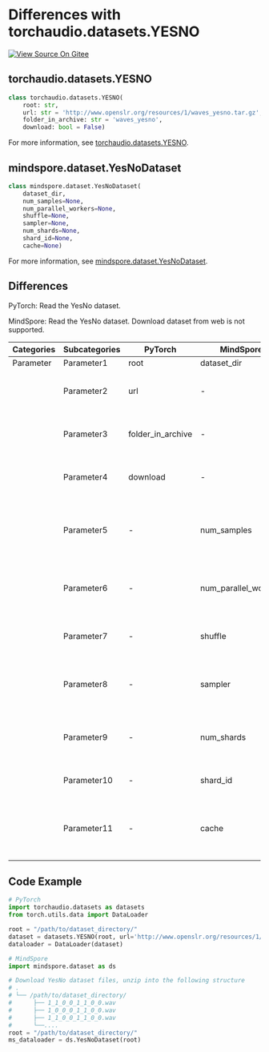 # Differences with torchaudio.datasets.YESNO

[![View Source On Gitee](https://mindspore-website.obs.cn-north-4.myhuaweicloud.com/website-images/r2.2/resource/_static/logo_source_en.svg)](https://gitee.com/mindspore/docs/blob/r2.2/docs/mindspore/source_en/note/api_mapping/pytorch_diff/YESNO.md)

## torchaudio.datasets.YESNO

```python
class torchaudio.datasets.YESNO(
    root: str,
    url: str = 'http://www.openslr.org/resources/1/waves_yesno.tar.gz',
    folder_in_archive: str = 'waves_yesno',
    download: bool = False)
```

For more information, see [torchaudio.datasets.YESNO](https://pytorch.org/audio/0.8.0/datasets.html#yesno).

## mindspore.dataset.YesNoDataset

```python
class mindspore.dataset.YesNoDataset(
    dataset_dir,
    num_samples=None,
    num_parallel_workers=None,
    shuffle=None,
    sampler=None,
    num_shards=None,
    shard_id=None,
    cache=None)
```

For more information, see [mindspore.dataset.YesNoDataset](https://mindspore.cn/docs/en/r2.2/api_python/dataset/mindspore.dataset.YesNoDataset.html#mindspore.dataset.YesNoDataset).

## Differences

PyTorch: Read the YesNo dataset.

MindSpore: Read the YesNo dataset. Download dataset from web is not supported.

| Categories | Subcategories |PyTorch | MindSpore | Difference |
| --- | ---   | ---   | ---        |---  |
|Parameter | Parameter1 | root    | dataset_dir    | - |
|     | Parameter2 | url      | -    |Not supported by MindSpore|
|     | Parameter3 | folder_in_archive      | - |Not supported by MindSpore|
|     | Parameter4 | download    | -   | Not supported by MindSpore |
|     | Parameter5 | -    | num_samples |  The number of images to be included in the dataset |
|     | Parameter6 | -    | num_parallel_workers | Number of worker threads to read the data |
|     | Parameter7 | -    | shuffle  | Whether to perform shuffle on the dataset |
|     | Parameter8 | -    | sampler  | Object used to choose samples from the dataset |
|     | Parameter9 | -    | num_shards | Number of shards that the dataset will be divided into |
|     | Parameter10 | -    | shard_id | The shard ID within num_shards |
|     | Parameter11 | -    | cache | Use tensor caching service to speed up dataset processing |

## Code Example

```python
# PyTorch
import torchaudio.datasets as datasets
from torch.utils.data import DataLoader

root = "/path/to/dataset_directory/"
dataset = datasets.YESNO(root, url='http://www.openslr.org/resources/1/waves_yesno.tar.gz')
dataloader = DataLoader(dataset)

# MindSpore
import mindspore.dataset as ds

# Download YesNo dataset files, unzip into the following structure
# .
# └── /path/to/dataset_directory/
#      ├── 1_1_0_0_1_1_0_0.wav
#      ├── 1_0_0_0_1_1_0_0.wav
#      ├── 1_1_0_0_1_1_0_0.wav
#      └──....
root = "/path/to/dataset_directory/"
ms_dataloader = ds.YesNoDataset(root)
```
